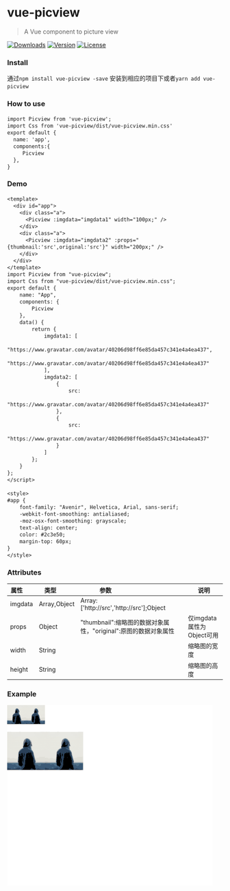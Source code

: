 # vue-picview
> A Vue component to picture view


<p>
  <a href="https://npmcharts.com/compare/vue-picview?minimal=true"><img src="https://img.shields.io/npm/dm/vue-picview.svg" alt="Downloads"></a>
  <a href="https://www.npmjs.com/package/vue-picview"><img src="https://img.shields.io/npm/v/vue-picview.svg" alt="Version"></a>
  <a href="https://www.npmjs.com/package/vue-picview"><img src="https://img.shields.io/npm/l/vue-picview.svg" alt="License"></a>
</p>

### Install
通过```npm install vue-picview -save``` 安装到相应的项目下或者```yarn add vue-picview```

### How to use
```vue
import Picview from 'vue-picview';
import Css from 'vue-picview/dist/vue-picview.min.css'
export default {
  name: 'app',
  components:{
     Picview
  },
}
```
### Demo

```vue
<template>
  <div id="app">
    <div class="a">
      <Picview :imgdata="imgdata1" width="100px;" />
    </div>
    <div class="a">
      <Picview :imgdata="imgdata2" :props="{thumbnail:'src',original:'src'}" width="200px;" />
    </div>
  </div>
</template>
import Picview from "vue-picview";
import Css from "vue-picview/dist/vue-picview.min.css";
export default {
    name: "App",
    components: {
        Picview
    },
    data() {
        return {
            imgdata1: [
                "https://www.gravatar.com/avatar/40206d98ff6e85da457c341e4a4ea437",
                "https://www.gravatar.com/avatar/40206d98ff6e85da457c341e4a4ea437"
            ],
            imgdata2: [
                {
                    src:
                        "https://www.gravatar.com/avatar/40206d98ff6e85da457c341e4a4ea437"
                },
                {
                    src:
                        "https://www.gravatar.com/avatar/40206d98ff6e85da457c341e4a4ea437"
                }
            ]
        };
    }
};
</script>

<style>
#app {
    font-family: "Avenir", Helvetica, Arial, sans-serif;
    -webkit-font-smoothing: antialiased;
    -moz-osx-font-smoothing: grayscale;
    text-align: center;
    color: #2c3e50;
    margin-top: 60px;
}
</style>
```
### Attributes

| 属性        |类型         |   参数                                   |  说明    |
| ----------- |------------| ---------------------------------------- |----------|
|imgdata|Array,Object| Array:['http://src','http://src'];Object ||
|props|Object|"thumbnail":缩略图的数据对象属性，"original":原图的数据对象属性 |仅imgdata属性为Object可用|
|width|String||缩略图的宽度|
|height|String||缩略图的高度|
### Example
![img](https://github.com/chenyeah/vue-picview/raw/master/docs/demo.gif)
